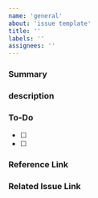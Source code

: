 ```yaml
---
name: 'general'
about: 'issue template'
title: ''
labels: ''
assignees: ''
---
```


<!-- 이슈 요약(필수) -->
<!-- title 을 영어로 간단하게 만들기 떄문에 아래에 요약을 해주세요 -->
### Summary

<!-- 이슈 본문(필수) -->
### description

<!-- 작업할 사항(선택) -->
### To-Do

- [ ]
- [ ]

<!-- 참고한 레퍼런스(선택) -->
### Reference Link

<!-- 관련된 이슈 링크(선택) -->
### Related Issue Link

